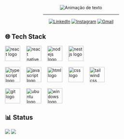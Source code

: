 <div align="center">
<img alt="Animação de texto" src="https://readme-typing-svg.demolab.com/?lines=Olá,%20meu%20nome%20é%20Vinícius!%20✌🏾;Dev%20Frontend%20💻;Bem%20Vindo!%20😉&font=Noto%20Sans&center=true&width=600&height=45&color=FFFFFF&vCenter=true&pause=1000&size=30">
  <hr width="50%">
  
[![LinkedIn](https://img.shields.io/badge/LinkedIn-0D1117?style=for-the-badge&logo=linkedin&logoColor=0077B5)](https://www.linkedin.com/in/apenasovini/)
[![Instagram](https://img.shields.io/badge/Instagram-0D1117?style=for-the-badge&logo=instagram&logoColor=E4405F)](https://www.instagram.com/sf.vini/)
[![Gmail](https://img.shields.io/badge/Gmail-0D1117?style=for-the-badge&logo=gmail&logoColor=D14836)](mailto:viniciusicmsc@gmail.com)
</div>

## 🌐 Tech Stack

<div align="left">
  <img src="https://cdn.simpleicons.org/React" height="50" alt="react logo"  />
    <img width="12" />
  <img src="https://cdn.worldvectorlogo.com/logos/react-native-1.svg" height="50" alt="react native logo"  />
    <img width="12" />
  <img src="https://cdn.simpleicons.org/nodedotjs" height="50" alt="nodejs logo"  />
    <img width="12" />
  <img src="https://cdn.simpleicons.org/nestjs" height="50" alt="nestjs logo"  />
    <br>
    <br>
  <img src="https://cdn.simpleicons.org/typescript" height="50" alt="typescript logo"  />
    <img width="12" />
  <img src="https://cdn.worldvectorlogo.com/logos/logo-javascript.svg" height="50" alt="javascript logo"  />
    <img width="12" />
  <img src="https://cdn.worldvectorlogo.com/logos/html-1.svg" height="50" alt="html logo"  />
    <img width="12" />
  <img src="https://cdn.worldvectorlogo.com/logos/css-3.svg" height="50" alt="css logo"  />
    <img width="12" />
  <img src="https://cdn.worldvectorlogo.com/logos/tailwind-css-2.svg" height="50" alt="tailwind css logo"  />
    <br>
    <br>
  <img src="https://cdn.worldvectorlogo.com/logos/git-icon.svg" height="50" alt="git logo"  />
    <img width="12" />
  <img src="https://cdn.worldvectorlogo.com/logos/ubuntu-4.svg" height="50" alt="ubuntu logo"  />
    <img width="12" />
  <img src="https://cdn.worldvectorlogo.com/logos/microsoft-windows-11.svg" height="50" alt="windows logo"  />
</div>

## 📊 Status

![](https://github-readme-stats.vercel.app/api?username=ApenasoVini&theme=github_dark&hide_border=true&include_all_commits=false&count_private=false&card_width=450px)
<img src="https://github-readme-stats.vercel.app/api/top-langs/?username=ApenasoVini&theme=github_dark&hide_border=false&include_all_commits=true&count_private=false&layout=compact">
